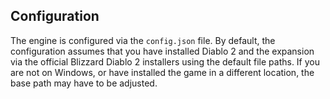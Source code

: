 ## Configuration

The engine is configured via the `config.json` file. 
By default, the configuration assumes that you have installed Diablo 2 and the expansion via the official Blizzard Diablo 2 installers using the default file paths.
If you are not on Windows, or have installed the game in a different location, the base path may have to be adjusted.

